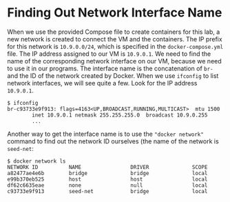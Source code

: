 # Finding Out Network Interface Name

When we use the provided Compose file to create
containers for this lab, a new network is created
to connect the VM and the containers. The
IP prefix for this network is `10.9.0.0/24`,
which is specified in the `docker-compose.yml`
file. The IP address assigned to our VM is
`10.9.0.1`. We need to find the name of
the corresponding network interface on our VM, because we
need to use it in our programs.
The interface name is the concatenation of `br-`
and the ID of the network created by Docker.
When we use `ifconfig` to list network interfaces,
we will see quite a few. Look for the IP address
`10.9.0.1`.


```
$ ifconfig
br-c93733e9f913: flags=4163<UP,BROADCAST,RUNNING,MULTICAST>  mtu 1500
        inet 10.9.0.1 netmask 255.255.255.0  broadcast 10.9.0.255
        ...
```


Another way to get the interface name is to use the `"docker network"` 
command to find out the network ID ourselves (the name of the network is 
`seed-net`:

```
$ docker network ls
NETWORK ID          NAME                DRIVER              SCOPE
a82477ae4e6b        bridge              bridge              local
e99b370eb525        host                host                local
df62c6635eae        none                null                local
c93733e9f913        seed-net            bridge              local
```

